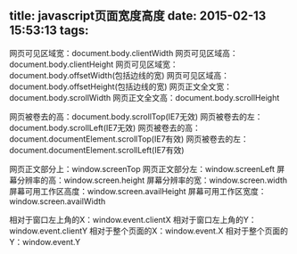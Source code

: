 title: javascript页面宽度高度
date: 2015-02-13 15:53:13
tags:
---

网页可见区域宽：document.body.clientWidth
网页可见区域高：document.body.clientHeight
网页可见区域宽：document.body.offsetWidth(包括边线的宽)
网页可见区域高：document.body.offsetHeight(包括边线的宽)
网页正文全文宽：document.body.scrollWidth
网页正文全文高：document.body.scrollHeight

网页被卷去的高：document.body.scrollTop(IE7无效)
网页被卷去的左：document.body.scrollLeft(IE7无效)
网页被卷去的高：document.documentElement.scrollTop(IE7有效)
网页被卷去的左：document.documentElement.scrollLeft(IE7有效)

网页正文部分上：window.screenTop
网页正文部分左：window.screenLeft
屏幕分辨率的高：window.screen.height
屏幕分辨率的宽：window.screen.width
屏幕可用工作区高度：window.screen.availHeight
屏幕可用工作区宽度：window.screen.availWidth

相对于窗口左上角的X：window.event.clientX
相对于窗口左上角的Y：window.event.clientY
相对于整个页面的X：window.event.X
相对于整个页面的Y：window.event.Y